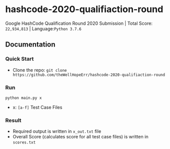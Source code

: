 # hashcode-2020-qualifiaction-round
Google HashCode Qualification Round 2020 Submission | Total Score: ```22,934,813``` | Language:```Python 3.7.6```

## Documentation
### Quick Start
* Clone the repo: ```git clone https://github.com/theWellHopeErr/hashcode-2020-qualifiaction-round```

### Run
```python main.py x```
* x: ```[a-f]``` Test Case Files

### Result
* Required output is written in ```x_out.txt``` file
* Overall Score (calculates score for all test case files) is written in ```scores.txt```
